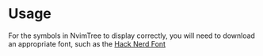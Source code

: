 # Usage

For the symbols in NvimTree to display correctly, you will need to download an appropriate font, such as the [Hack Nerd Font](https://www.nerdfonts.com/font-downloads)
